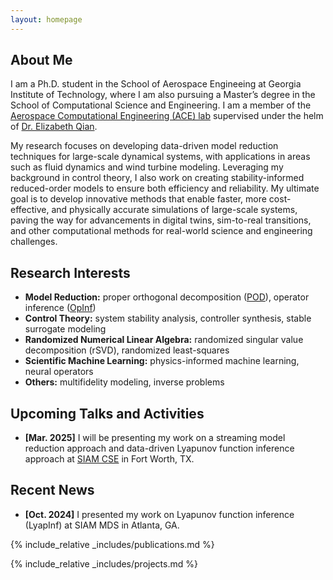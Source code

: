 ```yaml
---
layout: homepage
---
```


## About Me

I am a Ph.D. student in the School of Aerospace Engineeing at Georgia Institute of 
Technology, where I am also pursuing a Master’s degree in the School of
Computational Science and Engineering. I am a member of the [Aerospace Computational 
Engineering (ACE) lab](https://www.elizabethqian.com/research/ace-group) supervised 
under the helm of [Dr. Elizabeth Qian](https://www.elizabethqian.com/home). 

My research focuses on developing data-driven model reduction techniques for
large-scale dynamical systems, with applications in areas such as fluid
dynamics and wind turbine modeling. Leveraging my background in control theory,
I also work on creating stability-informed reduced-order models to ensure both
efficiency and reliability. My ultimate goal is to develop innovative methods
that enable faster, more cost-effective, and physically accurate simulations of
large-scale systems, paving the way for advancements in digital twins,
sim-to-real transitions, and other computational methods for real-world science and
engineering challenges.

## Research Interests

- **Model Reduction:** proper orthogonal decomposition ([POD](https://www.researchgate.net/profile/John-Lumley-3/publication/234151059_The_Proper_Orthogonal_Decomposition_in_the_Analysis_of_Turbulent_Flows/links/00b49527bed9568871000000/The-Proper-Orthogonal-Decomposition-in-the-Analysis-of-Turbulent-Flows.pdf)), operator inference ([OpInf](https://kiwi.oden.utexas.edu/research/operator-inference))
- **Control Theory:** system stability analysis, controller synthesis, stable surrogate modeling
- **Randomized Numerical Linear Algebra:** randomized singular value decomposition (rSVD), randomized least-squares
- **Scientific Machine Learning:** physics-informed machine learning, neural operators
- **Others:** multifidelity modeling, inverse problems

## Upcoming Talks and Activities

- **[Mar. 2025]** I will be presenting my work on a streaming model reduction approach and data-driven Lyapunov function inference approach at [SIAM CSE](https://www.siam.org/conferences-events/siam-conferences/cse25/) in Fort Worth, TX.

## Recent News

- **[Oct. 2024]** I presented my work on Lyapunov function inference (LyapInf) at SIAM MDS in Atlanta, GA.

{% include_relative _includes/publications.md %}

{% include_relative _includes/projects.md %}

<!-- {% include_relative _includes/services.md %} -->
